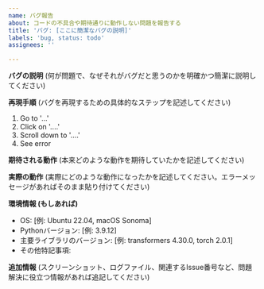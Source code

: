 ```yaml
---
name: バグ報告
about: コードの不具合や期待通りに動作しない問題を報告する
title: 'バグ: [ここに簡潔なバグの説明]'
labels: 'bug, status: todo'
assignees: ''

---
```


**バグの説明**
(何が問題で、なぜそれがバグだと思うのかを明確かつ簡潔に説明してください)

**再現手順**
(バグを再現するための具体的なステップを記述してください)
1. Go to '...'
2. Click on '....'
3. Scroll down to '....'
4. See error

**期待される動作**
(本来どのような動作を期待していたかを記述してください)

**実際の動作**
(実際にどのような動作になったかを記述してください。エラーメッセージがあればそのまま貼り付けてください)

**環境情報 (もしあれば)**
 - OS: [例: Ubuntu 22.04, macOS Sonoma]
 - Pythonバージョン: [例: 3.9.12]
 - 主要ライブラリのバージョン: [例: transformers 4.30.0, torch 2.0.1]
 - その他特記事項:

**追加情報**
(スクリーンショット、ログファイル、関連するIssue番号など、問題解決に役立つ情報があれば追記してください)
